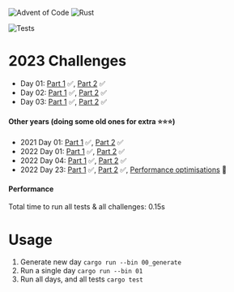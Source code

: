 ![Advent of Code](https://community.alteryx.com/t5/image/serverpage/image-id/269381iE1288FAEB30E4EDA?v=v2)
![Rust](https://img.shields.io/badge/rust-%23000000.svg?style=for-the-badge&logo=rust&logoColor=white)

![Tests](https://github.com/jyelewis/advent-of-code-2023/actions/workflows/tests.yml/badge.svg)

# 2023 Challenges
* Day 01: [Part 1](/src/bin/01a.rs) ✅, [Part 2](/src/bin/01b.rs) ✅
* Day 02: [Part 1](/src/bin/02.rs) ✅, [Part 2](/src/bin/02.rs) ✅
* Day 03: [Part 1](/src/bin/03.rs) ✅, [Part 2](/src/bin/03.rs) ✅


#### Other years (doing some old ones for extra ⭐️⭐️⭐️️)
* 2021 Day 01: [Part 1](/src/bin/2021_01a.rs) ✅, [Part 2](/src/bin/2021_01b.rs) ✅
* 2022 Day 01: [Part 1](/src/bin/2022_01.rs) ✅, [Part 2](/src/bin/2022_01.rs) ✅
* 2022 Day 04: [Part 1](/src/bin/2022_04.rs) ✅, [Part 2](/src/bin/2022_04.rs) ✅
* 2022 Day 23: [Part 1](/src/bin/2022_23.rs) ✅, [Part 2](/src/bin/2022_23.rs) ✅, [Performance optimisations](/src/bin/2022_23_performance.rs) 🐝

#### Performance
Total time to run all tests & all challenges: 0.15s

# Usage
1. Generate new day `cargo run --bin 00_generate`
2. Run a single day `cargo run --bin 01`
3. Run all days, and all tests `cargo test`
